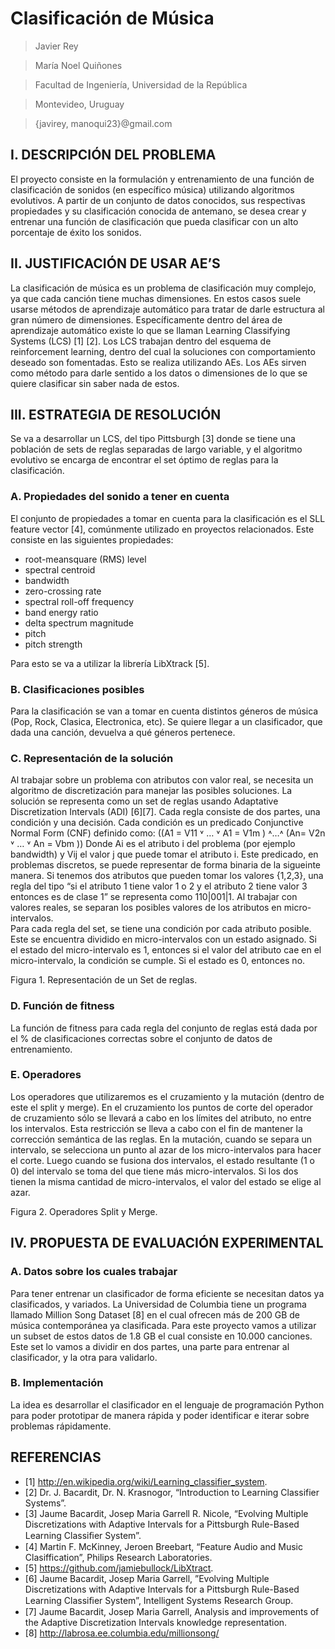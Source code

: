 # Clasificación de Música
 
> Javier Rey

> María Noel Quiñones

> Facultad de Ingeniería, Universidad de la República

> Montevideo, Uruguay

> {javirey, manoqui23}@gmail.com


 
## I.   DESCRIPCIÓN DEL PROBLEMA
El proyecto consiste en la formulación y entrenamiento de una función de clasificación de sonidos (en específico música) utilizando algoritmos evolutivos.
A partir de un conjunto de datos conocidos, sus respectivas propiedades y su clasificación conocida de antemano, se desea crear y entrenar una función de clasificación que pueda clasificar con un alto porcentaje de éxito los sonidos.

## II. JUSTIFICACIÓN DE USAR AE’S

La clasificación de música es un problema de clasificación muy complejo, ya que cada canción tiene muchas dimensiones.
En estos casos suele usarse métodos de aprendizaje automático para tratar de darle estructura al gran número de dimensiones. Específicamente dentro del área de aprendizaje automático existe lo que se llaman Learning Classifying Systems (LCS) [1] [2]. Los LCS trabajan dentro del esquema de reinforcement learning, dentro del cual la soluciones con comportamiento deseado son fomentadas. Esto se realiza utilizando AEs.
Los AEs sirven como método para darle sentido a los datos o dimensiones de lo que se quiere clasificar sin saber nada de estos.

## III.  ESTRATEGIA DE RESOLUCIÓN

Se va a desarrollar un LCS,  del tipo Pittsburgh [3] donde se tiene una población de sets de reglas separadas de largo variable, y el algoritmo evolutivo se encarga de encontrar el set óptimo de reglas para la clasificación.

### A.  Propiedades del sonido a tener en cuenta

El conjunto de propiedades a tomar en cuenta para la clasificación es el SLL feature vector [4], comúnmente utilizado en proyectos relacionados. Este consiste en las siguientes propiedades:
- root-meansquare (RMS) level
- spectral centroid
- bandwidth
- zero-crossing rate
- spectral roll-off frequency
- band energy ratio
- delta spectrum magnitude
- pitch
- pitch strength

Para esto se va a utilizar la librería LibXtrack [5].

### B.  Clasificaciones posibles

Para la clasificación se van a tomar en cuenta distintos géneros de música (Pop, Rock, Clasica, Electronica, etc). Se quiere llegar a un clasificador, que dada una canción, devuelva a qué géneros pertenece.

### C.  Representación de la solución

Al trabajar sobre un problema con atributos con valor real, se necesita un algoritmo de discretización para manejar las posibles soluciones.
La solución se representa como un set de reglas usando Adaptative Discretization Intervals (ADI) [6][7]. Cada regla consiste de dos partes, una condición y una decisión.
Cada condición es un predicado Conjunctive Normal Form (CNF) definido como:
((A1 = V11 ˅ … ˅ A1 = V1m ) ˄…˄ (An= V2n ˅ … ˅ An = Vbm ))
Donde Ai es el atributo i del problema (por ejemplo bandwidth) y Vij el valor j que puede tomar el atributo i.
Este predicado, en problemas discretos, se puede representar de forma binaria de la sigueinte manera. Si tenemos dos atributos que pueden tomar los valores {1,2,3}, una regla del tipo “si el atributo 1 tiene valor 1 o 2 y el atributo 2 tiene valor 3 entonces es de clase 1” se representa como 110|001|1.
Al trabajar con valores reales, se separan los posibles valores de los atributos en micro-intervalos.  
Para cada regla del set, se tiene una condición por cada atributo posible. Este se encuentra dividido en micro-intervalos con un estado asignado. Si el estado del micro-intervalo es 1, entonces si el valor del atributo cae en el micro-intervalo, la condición se cumple. Si el estado es 0, entonces no.
 
Figura 1. Representación de un Set de reglas.

### D.  Función de fitness

La función de fitness para cada regla del conjunto de reglas está dada por el % de clasificaciones correctas sobre el conjunto de datos de entrenamiento.

### E.  Operadores

Los operadores que utilizaremos es el cruzamiento y la mutación (dentro de este el split y merge).
En el cruzamiento los puntos de corte del operador de cruzamiento sólo se llevará a cabo en los límites del atributo, no entre los intervalos. Esta restricción se lleva a cabo con el fin de mantener la corrección semántica de las reglas.
En la mutación, cuando se separa un intervalo, se selecciona un punto al azar de los micro-intervalos para hacer el corte.
Luego cuando se fusiona dos intervalos, el estado resultante (1 o 0) del intervalo se toma del que tiene más micro-intervalos. Si los dos tienen la misma cantidad de micro-intervalos, el valor del estado se elige al azar.
 
Figura 2. Operadores Split y Merge.

## IV. PROPUESTA DE EVALUACIÓN EXPERIMENTAL

### A.  Datos sobre los cuales trabajar

Para tener entrenar un clasificador de forma eficiente se necesitan datos ya clasificados, y variados.
La Universidad de Columbia tiene un programa llamado Million Song Dataset [8] en el cual ofrecen más de 200 GB de música contemporánea ya clasificada. Para este proyecto vamos a utilizar un subset de estos datos de 1.8 GB el cual consiste en 10.000 canciones.
Este set lo vamos a dividir en dos partes, una parte para entrenar al clasificador, y la otra para validarlo. 

### B.  Implementación

La idea es desarrollar el clasificador en el lenguaje de programación Python para poder prototipar de manera rápida y poder identificar e iterar sobre problemas rápidamente.


## REFERENCIAS

- [1] http://en.wikipedia.org/wiki/Learning_classifier_system.
- [2] Dr. J. Bacardit, Dr. N. Krasnogor, “Introduction to Learning Classifier Systems”.
- [3] Jaume Bacardit, Josep Maria Garrell R. Nicole, “Evolving Multiple Discretizations with Adaptive Intervals for a Pittsburgh Rule-Based Learning Classiﬁer System”.
- [4] Martin F. McKinney, Jeroen Breebart, “Feature Audio and  Music Clasiffication”, Philips Research Laboratories.
- [5] https://github.com/jamiebullock/LibXtract.
- [6] Jaume Bacardit, Josep Maria Garrell, ”Evolving Multiple Discretizations with Adaptive Intervals for a Pittsburgh Rule-Based Learning  Classiﬁer System”, Intelligent Systems Research Group.
- [7] Jaume Bacardit, Josep Maria Garrell, Analysis and improvements of the Adaptive Discretization Intervals knowledge representation.
- [8] http://labrosa.ee.columbia.edu/millionsong/

 


